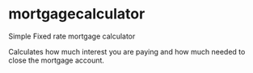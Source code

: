 # mortgagecalculator
Simple Fixed rate mortgage calculator

Calculates how much interest you are paying and how much needed to close the mortgage account. 
